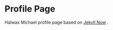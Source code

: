 # Profile Page

Halwax Michael profile page based on [Jekyll Now](https://github.com/barryclark/jekyll-now) .
